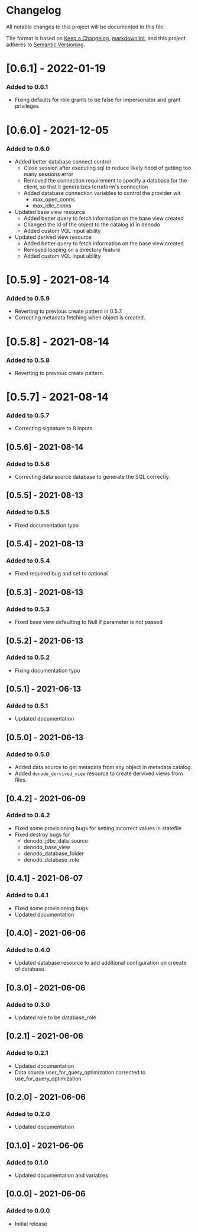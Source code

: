 # Changelog

All notable changes to this project will be documented in this file.

The format is based on [Keep a Changelog](https://keepachangelog.com/en/1.0.0/),
[markdownlint](https://dlaa.me/markdownlint/),
and this project adheres to [Semantic Versioning](https://semver.org/spec/v2.0.0.html).

# [0.6.1] - 2022-01-19

### Added to 0.6.1

- Fixing defaults for role grants to be false for impersonator and grant privileges

# [0.6.0] - 2021-12-05

### Added to 0.6.0

- Added better database connect control
  - Close session after executing sql to reduce likely hood of getting too many sessions error
  - Removed the connection requirement to specify a database for the client, so that it generalizes terraform's connection
  - Added database connection variables to control the provider wit
    - max_open_conns
    - max_idle_conns
- Updated base view resource
  - Added better query to fetch information on the base view created
  - Changed the id of the object to the catalog id in denodo
  - Added custom VQL input ability
- Updated derived view resource
  - Added better query to fetch information on the base view created
  - Removed looping on a directory feature
  - Added custom VQL input ability

# [0.5.9] - 2021-08-14

### Added to 0.5.9

- Reverting to previous create pattern in 0.5.7.
- Correcting metadata fetching when object is created.

# [0.5.8] - 2021-08-14

### Added to 0.5.8

- Reverting to previous create pattern.

# [0.5.7] - 2021-08-14

### Added to 0.5.7

- Correcting signature to 8 inputs.

## [0.5.6] - 2021-08-14

### Added to 0.5.6

- Correcting data source database to generate the SQL correctly.

## [0.5.5] - 2021-08-13

### Added to 0.5.5

- Fixed documentation typo

## [0.5.4] - 2021-08-13

### Added to 0.5.4

- Fixed required bug and set to optional

## [0.5.3] - 2021-08-13

### Added to 0.5.3

- Fixed base view defaulting to Null if parameter is not passed

## [0.5.2] - 2021-06-13

### Added to 0.5.2

- Fixing documentation typo

## [0.5.1] - 2021-06-13

### Added to 0.5.1

- Updated documentation

## [0.5.0] - 2021-06-13

### Added to 0.5.0

- Added data source to get metadata from any object in metadata catalog.
- Added `denodo_dervived_view` resource to create dervived views from files.

## [0.4.2] - 2021-06-09

### Added to 0.4.2

- Fixed some provisioning bugs for setting incorrect values in statefile
- Fixed destroy bugs for
    - denodo_jdbc_data_source
    - denodo_base_view
    - denodo_database_folder
    - denodo_database_role

## [0.4.1] - 2021-06-07

### Added to 0.4.1

- Fixed some provisioning bugs
- Updated documentation

## [0.4.0] - 2021-06-06

### Added to 0.4.0

- Updated database resource to add additional configuration on creeate of database.

## [0.3.0] - 2021-06-06

### Added to 0.3.0

- Updated role to be database_role

## [0.2.1] - 2021-06-06

### Added to 0.2.1

- Updated documentation
- Data source user_for_query_optimization corrected to use_for_query_optimization

## [0.2.0] - 2021-06-06

### Added to 0.2.0

- Updated documentation

## [0.1.0] - 2021-06-06

### Added to 0.1.0

- Updated documentation and variables


## [0.0.0] - 2021-06-06

### Added to 0.0.0

- Initial release
